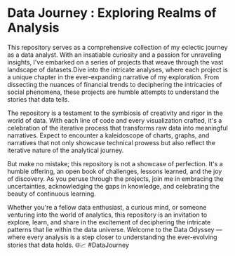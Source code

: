 # Data Journey : Exploring Realms of Analysis
This repository serves as a comprehensive collection of my eclectic journey as a data analyst. With an insatiable curiosity and a passion for unraveling insights, I've embarked on a series of projects that weave through the vast landscape of datasets.Dive into the intricate analyses, where each project is a unique chapter in the ever-expanding narrative of my exploration. From dissecting the nuances of financial trends to deciphering the intricacies of social phenomena, these projects are humble attempts to understand the stories that data tells.

The repository is a testament to the symbiosis of creativity and rigor in the world of data. With each line of code and every visualization crafted, it's a celebration of the iterative process that transforms raw data into meaningful narratives. Expect to encounter a kaleidoscope of charts, graphs, and narratives that not only showcase technical prowess but also reflect the iterative nature of the analytical journey.

But make no mistake; this repository is not a showcase of perfection. It's a humble offering, an open book of challenges, lessons learned, and the joy of discovery. As you peruse through the projects, join me in embracing the uncertainties, acknowledging the gaps in knowledge, and celebrating the beauty of continuous learning.

Whether you're a fellow data enthusiast, a curious mind, or someone venturing into the world of analytics, this repository is an invitation to explore, learn, and share in the excitement of deciphering the intricate patterns that lie within the data universe. Welcome to the Data Odyssey — where every analysis is a step closer to understanding the ever-evolving stories that data holds. 🌐📈 #DataJourney
